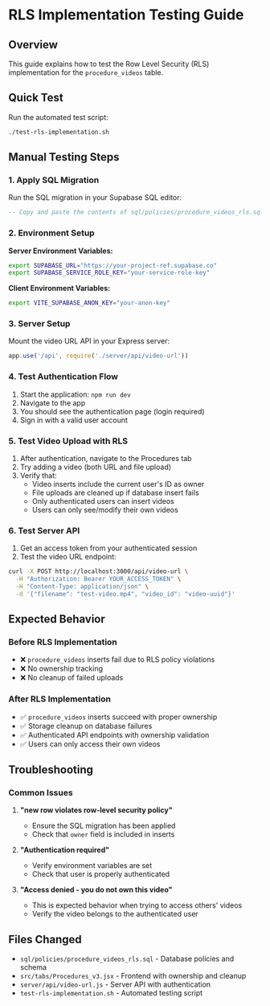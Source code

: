 # RLS Implementation Testing Guide

## Overview
This guide explains how to test the Row Level Security (RLS) implementation for the `procedure_videos` table.

## Quick Test
Run the automated test script:
```bash
./test-rls-implementation.sh
```

## Manual Testing Steps

### 1. Apply SQL Migration
Run the SQL migration in your Supabase SQL editor:
```sql
-- Copy and paste the contents of sql/policies/procedure_videos_rls.sql
```

### 2. Environment Setup

**Server Environment Variables:**
```bash
export SUPABASE_URL="https://your-project-ref.supabase.co"
export SUPABASE_SERVICE_ROLE_KEY="your-service-role-key"
```

**Client Environment Variables:**
```bash
export VITE_SUPABASE_ANON_KEY="your-anon-key"
```

### 3. Server Setup
Mount the video URL API in your Express server:
```javascript
app.use('/api', require('./server/api/video-url'))
```

### 4. Test Authentication Flow
1. Start the application: `npm run dev`
2. Navigate to the app
3. You should see the authentication page (login required)
4. Sign in with a valid user account

### 5. Test Video Upload with RLS
1. After authentication, navigate to the Procedures tab
2. Try adding a video (both URL and file upload)
3. Verify that:
   - Video inserts include the current user's ID as owner
   - File uploads are cleaned up if database insert fails
   - Only authenticated users can insert videos
   - Users can only see/modify their own videos

### 6. Test Server API
1. Get an access token from your authenticated session
2. Test the video URL endpoint:
```bash
curl -X POST http://localhost:3000/api/video-url \
  -H "Authorization: Bearer YOUR_ACCESS_TOKEN" \
  -H "Content-Type: application/json" \
  -d '{"filename": "test-video.mp4", "video_id": "video-uuid"}'
```

## Expected Behavior

### Before RLS Implementation
- ❌ `procedure_videos` inserts fail due to RLS policy violations
- ❌ No ownership tracking
- ❌ No cleanup of failed uploads

### After RLS Implementation
- ✅ `procedure_videos` inserts succeed with proper ownership
- ✅ Storage cleanup on database failures
- ✅ Authenticated API endpoints with ownership validation
- ✅ Users can only access their own videos

## Troubleshooting

### Common Issues
1. **"new row violates row-level security policy"**
   - Ensure the SQL migration has been applied
   - Check that `owner` field is included in inserts

2. **"Authentication required"**
   - Verify environment variables are set
   - Check that user is properly authenticated

3. **"Access denied - you do not own this video"**
   - This is expected behavior when trying to access others' videos
   - Verify the video belongs to the authenticated user

## Files Changed
- `sql/policies/procedure_videos_rls.sql` - Database policies and schema
- `src/tabs/Procedures_v3.jsx` - Frontend with ownership and cleanup
- `server/api/video-url.js` - Server API with authentication
- `test-rls-implementation.sh` - Automated testing script